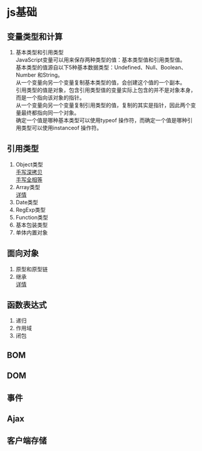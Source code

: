 # js基础  
## 变量类型和计算  
1. 基本类型和引用类型  
JavaScript变量可以用来保存两种类型的值：基本类型值和引用类型值。  
基本类型的值源自以下5种基本数据类型：Undefined、Null、Boolean、Number 和String。  
从一个变量向另一个变量复制基本类型的值，会创建这个值的一个副本。  
引用类型的值是对象，包含引用类型值的变量实际上包含的并不是对象本身，而是一个指向该对象的指针。  
从一个变量向另一个变量复制引用类型的值，复制的其实是指针，因此两个变量最终都指向同一个对象。  
确定一个值是哪种基本类型可以使用typeof 操作符，而确定一个值是哪种引用类型可以使用instanceof 操作符。  
## 引用类型  
1. Object类型  
[手写深拷贝](deepClone.js)  
[手写全相等](isEqual.js)
2. Array类型  
[详情](array.js)  
3. Date类型  
4. RegExp类型  
5. Function类型  
6. 基本包装类型  
7. 单体内置对象  
## 面向对象  
1. 原型和原型链  
2. 继承  
[详情](extends.js)  
## 函数表达式  
1. 递归  
2. 作用域  
3. 闭包  
## BOM  
## DOM  
## 事件  
## Ajax  
## 客户端存储